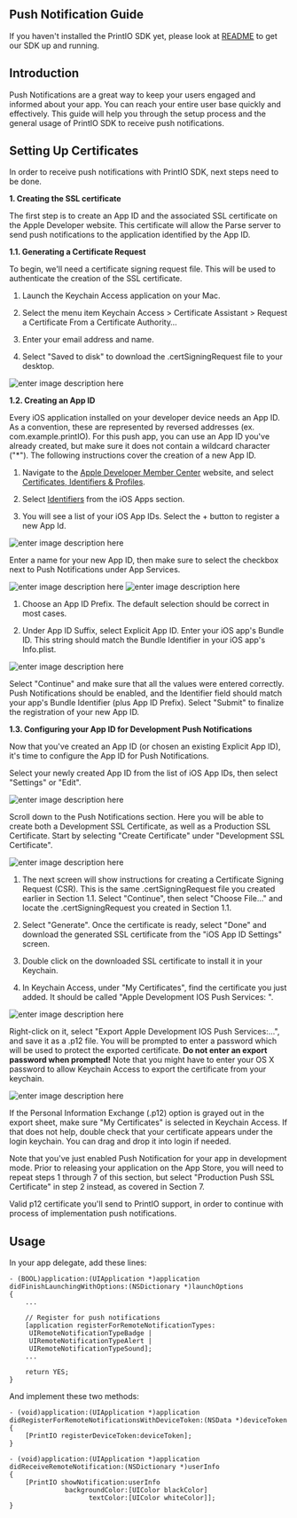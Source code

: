 

Push Notification Guide
-----------------------

If you haven't installed the PrintIO SDK yet, please look at [README][1] to get our SDK up and running.

Introduction
------------

Push Notifications are a great way to keep your users engaged and informed about your app. You can reach your entire user base quickly and effectively. This guide will help you through the setup process and the general usage of PrintIO SDK to receive push notifications.

Setting Up Certificates
-----------------------

In order to receive push notifications with PrintIO SDK, next steps need to be done.

**1. Creating the SSL certificate**

The first step is to create an App ID and the associated SSL certificate on the Apple Developer website. This certificate will allow the Parse server to send push notifications to the application identified by the App ID.

**1.1. Generating a Certificate Request**

To begin, we'll need a certificate signing request file. This will be used to authenticate the creation of the SSL certificate.

1. Launch the Keychain Access application on your Mac.

2. Select the menu item Keychain Access > Certificate Assistant > Request a Certificate From a Certificate Authority…

3. Enter your email address and name.

4. Select "Saved to disk" to download the .certSigningRequest file to your desktop.

![enter image description here][2]

**1.2. Creating an App ID**

Every iOS application installed on your developer device needs an App ID. As a convention, these are represented by reversed addresses (ex. com.example.printIO). For this push app, you can use an App ID you've already created, but make sure it does not contain a wildcard character ("*"). The following instructions cover the creation of a new App ID.

1. Navigate to the [Apple Developer Member Center][3] website, and select [Certificates, Identifiers & Profiles][4].

2. Select [Identifiers][5] from the iOS Apps section.

3. You will see a list of your iOS App IDs. Select the + button to register a new App Id.
 
![enter image description here][6]

Enter a name for your new App ID, then make sure to select the checkbox next to Push Notifications under App Services.

![enter image description here][7]
![enter image description here][8]

1. Choose an App ID Prefix. The default selection should be correct in most cases.

2. Under App ID Suffix, select Explicit App ID. Enter your iOS app's Bundle ID. This string should match the Bundle Identifier in your iOS app's Info.plist.

![enter image description here][9]

Select "Continue" and make sure that all the values were entered correctly. Push Notifications should be enabled, and the Identifier field should match your app's Bundle Identifier (plus App ID Prefix). Select "Submit" to finalize the registration of your new App ID.

**1.3. Configuring your App ID for Development Push Notifications**

Now that you've created an App ID (or chosen an existing Explicit App ID), it's time to configure the App ID for Push Notifications.

Select your newly created App ID from the list of iOS App IDs, then select "Settings" or "Edit".

![enter image description here][10]

Scroll down to the Push Notifications section. Here you will be able to create both a Development SSL Certificate, as well as a Production SSL Certificate. Start by selecting "Create Certificate" under "Development SSL Certificate".

![enter image description here][11]

1. The next screen will show instructions for creating a Certificate Signing Request (CSR). This is the same .certSigningRequest file you created earlier in Section 1.1. Select "Continue", then select "Choose File..." and locate the .certSigningRequest you created in Section 1.1.

2. Select "Generate". Once the certificate is ready, select "Done" and download the generated SSL certificate from the "iOS App ID Settings" screen.

3. Double click on the downloaded SSL certificate to install it in your Keychain.

4. In Keychain Access, under "My Certificates", find the certificate you just added. It should be called "Apple Development IOS Push Services: ".

![enter image description here][12]

Right-click on it, select "Export Apple Development IOS Push Services:...", and save it as a .p12 file. You will be prompted to enter a password which will be used to protect the exported certificate. **Do not enter an export password when prompted!** Note that you might have to enter your OS X password to allow Keychain Access to export the certificate from your keychain.

![enter image description here][13]

If the Personal Information Exchange (.p12) option is grayed out in the export sheet, make sure "My Certificates" is selected in Keychain Access. If that does not help, double check that your certificate appears under the login keychain. You can drag and drop it into login if needed.

Note that you've just enabled Push Notification for your app in development mode. Prior to releasing your application on the App Store, you will need to repeat steps 1 through 7 of this section, but select "Production Push SSL Certificate" in step 2 instead, as covered in Section 7.

Valid p12 certificate you'll send to PrintIO support, in order to continue with process of implementation push notifications.

Usage
-----

In your app delegate, add these lines:

    - (BOOL)application:(UIApplication *)application didFinishLaunchingWithOptions:(NSDictionary *)launchOptions
    {
        ...
        
        // Register for push notifications
        [application registerForRemoteNotificationTypes:
         UIRemoteNotificationTypeBadge |
         UIRemoteNotificationTypeAlert |
         UIRemoteNotificationTypeSound];
        ...
        
        return YES;
    }
    
And implement these two methods:

    - (void)application:(UIApplication *)application didRegisterForRemoteNotificationsWithDeviceToken:(NSData *)deviceToken
    {
        [PrintIO registerDeviceToken:deviceToken];
    }
    
    - (void)application:(UIApplication *)application didReceiveRemoteNotification:(NSDictionary *)userInfo
    {
        [PrintIO showNotification:userInfo
                  backgroundColor:[UIColor blackColor]
                        textColor:[UIColor whiteColor]];
    }

  [1]: https://github.com/printdotio/printio-ios-sdk/blob/master/README.md
  [2]: https://lh6.googleusercontent.com/-xDd4rPCn2jE/U3oNPzK0ZeI/AAAAAAAAAA0/770rPVb8u7o/s800/1.png
  [3]: https://developer.apple.com/membercenter/index.action
  [4]: https://developer.apple.com/account/overview.action
  [5]: https://developer.apple.com/account/ios/identifiers/bundle/bundleList.action
  [6]: https://lh3.googleusercontent.com/-Tm89LaBdrdY/U3oNP0nJdkI/AAAAAAAAABQ/upqhlxXLdZ0/s800/2.png
  [7]: https://lh5.googleusercontent.com/-uVqR9UjZbM4/U3oNPfWhHXI/AAAAAAAAAAg/OZRhyNQBcdQ/s654/3.png
  [8]: https://lh6.googleusercontent.com/-AhjTLOIqWGA/U3oNQP3bSbI/AAAAAAAAAAw/VQ20iA9CKBE/s646/4.png
  [9]: https://lh3.googleusercontent.com/-ADNxqAPGfGY/U3oNRGhMHzI/AAAAAAAAABI/o3I3ZhphBEE/s643/5.png
  [10]: https://lh3.googleusercontent.com/-8elZXQ4wrog/U3oNROOYHsI/AAAAAAAAABE/ZxHSwUfePwE/s640/6.png
  [11]: https://lh5.googleusercontent.com/-fyctVcOBm2g/U3oNRVhNf6I/AAAAAAAAABM/pSszji5L58g/s576/7.png
  [12]: https://lh4.googleusercontent.com/-rgIQhEfRJh8/U3oNSluvK2I/AAAAAAAAABc/PJhk5P02eU4/s800/8.png
  [13]: https://lh3.googleusercontent.com/-5mBCcqLnJXY/U3oNS2L9x1I/AAAAAAAAABg/eYUxbQgQ2Nw/s572/9.png